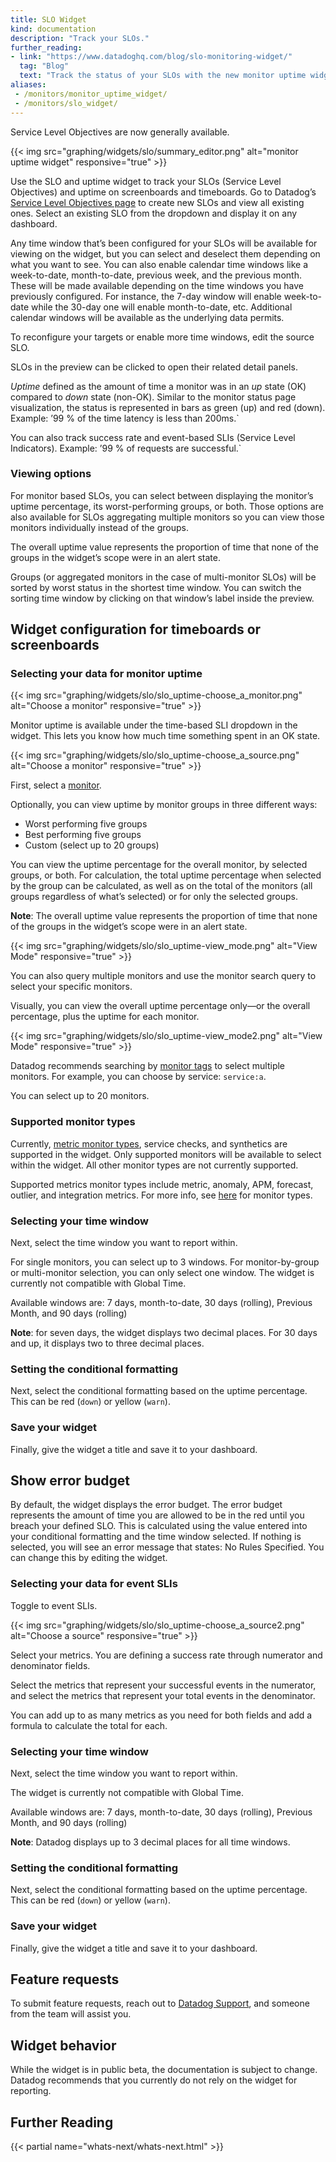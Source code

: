 ```yaml
---
title: SLO Widget
kind: documentation
description: "Track your SLOs."
further_reading:
- link: "https://www.datadoghq.com/blog/slo-monitoring-widget/"
  tag: "Blog"
  text: "Track the status of your SLOs with the new monitor uptime widget"
aliases:
 - /monitors/monitor_uptime_widget/
 - /monitors/slo_widget/
---
```


<div class="alert alert-info">
Service Level Objectives are now generally available.
</div>

{{< img src="graphing/widgets/slo/summary_editor.png" alt="monitor uptime widget" responsive="true" >}}

Use the SLO and uptime widget to track your SLOs (Service Level Objectives) and uptime on screenboards and timeboards. Go to Datadog’s [Service Level Objectives page][1] to create new SLOs and view all existing ones. Select an existing SLO from the dropdown and display it on any dashboard.

Any time window that’s been configured for your SLOs will be available for viewing on the widget, but you can select and deselect them depending on what you want to see. You can also enable calendar time windows like a week-to-date, month-to-date, previous week, and the previous month. These will be made available depending on the time windows you have previously configured. For instance, the 7-day window will enable week-to-date while the 30-day one will enable month-to-date, etc. Additional calendar windows will be available as the underlying data permits.

To reconfigure your targets or enable more time windows, edit the source SLO. 

SLOs in the preview can be clicked to open their related detail panels.

*Uptime* defined as the amount of time a monitor was in an *up* state (OK) compared to *down* state (non-OK). Similar to the monitor status page visualization, the status is represented in bars as green (up) and red (down). Example: ’99 % of the time latency is less than 200ms.`

You can also track success rate and event-based SLIs (Service Level Indicators). Example: ’99 % of requests are successful.`

### Viewing options

For monitor based SLOs, you can select between displaying the monitor’s uptime percentage, its worst-performing groups, or both. Those options are also available for SLOs aggregating multiple monitors so you can view those monitors individually instead of the groups. 

The overall uptime value represents the proportion of time that none of the groups in the widget’s scope were in an alert state.

Groups (or aggregated monitors in the case of multi-monitor SLOs) will be sorted by worst status in the shortest time window. You can switch the sorting time window by clicking on that window’s label inside the preview. 

## Widget configuration for timeboards or screenboards

### Selecting your data for monitor uptime

{{< img src="graphing/widgets/slo/slo_uptime-choose_a_monitor.png" alt="Choose a monitor" responsive="true" >}}

Monitor uptime is available under the time-based SLI dropdown in the widget. This lets you know how much time something spent in an OK state.

{{< img src="graphing/widgets/slo/slo_uptime-choose_a_source.png" alt="Choose a monitor" responsive="true" >}}

First, select a [monitor](#supported-monitor-types).

Optionally, you can view uptime by monitor groups in three different ways:

* Worst performing five groups
* Best performing five groups
* Custom (select up to 20 groups)

You can view the uptime percentage for the overall monitor, by selected groups, or both. For calculation, the total uptime percentage when selected by the group can be calculated, as well as on the total of the monitors (all groups regardless of what’s selected) or for only the selected groups.

**Note**: The overall uptime value represents the proportion of time that none of the groups in the widget’s scope were in an alert state. 

{{< img src="graphing/widgets/slo/slo_uptime-view_mode.png" alt="View Mode" responsive="true" >}}

You can also query multiple monitors and use the monitor search query to select your specific monitors.

Visually, you can view the overall uptime percentage only—or the overall percentage, plus the uptime for each monitor.

{{< img src="graphing/widgets/slo/slo_uptime-view_mode2.png" alt="View Mode" responsive="true" >}}

Datadog recommends searching by [monitor tags][2] to select multiple monitors. For example, you can choose by service: `service:a`.

You can select up to 20 monitors.

### Supported monitor types

Currently, [metric monitor types][3], service checks, and synthetics are supported in the widget. Only supported monitors will be available to select within the widget. All other monitor types are not currently supported. 

Supported metrics monitor types include metric, anomaly, APM, forecast, outlier, and integration metrics. For more info, see [here][3] for monitor types.

### Selecting your time window

Next, select the time window you want to report within.

For single monitors, you can select up to 3 windows. For monitor-by-group or multi-monitor selection, you can only select one window. The widget is currently not compatible with Global Time.

Available windows are: 7 days, month-to-date, 30 days (rolling), Previous Month, and 90 days (rolling)

**Note**: for seven days, the widget displays two decimal places. For 30 days and up, it displays two to three decimal places.

### Setting the conditional formatting

Next, select the conditional formatting based on the uptime percentage. This can be red (`down`) or yellow (`warn`).

### Save your widget

Finally, give the widget a title and save it to your dashboard.

## Show error budget

By default, the widget displays the error budget. The error budget represents the amount of time you are allowed to be in the red until you breach your defined SLO. This is calculated using the value entered into your conditional formatting and the time window selected. If nothing is selected, you will see an error message that states: No Rules Specified. You can change this by editing the widget.

### Selecting your data for event SLIs

Toggle to event SLIs.

{{< img src="graphing/widgets/slo/slo_uptime-choose_a_source2.png" alt="Choose a source" responsive="true" >}}

Select your metrics. You are defining a success rate through numerator and denominator fields.

Select the metrics that represent your successful events in the numerator, and select the metrics that represent your total events in the denominator.

You can add up to as many metrics as you need for both fields and add a formula to calculate the total for each. 

### Selecting your time window

Next, select the time window you want to report within. 

The widget is currently not compatible with Global Time.

Available windows are: 7 days, month-to-date, 30 days (rolling), Previous Month, and 90 days (rolling)

**Note**: Datadog displays up to 3 decimal places for all time windows.

### Setting the conditional formatting

Next, select the conditional formatting based on the uptime percentage. This can be red (`down`) or yellow (`warn`).

### Save your widget

Finally, give the widget a title and save it to your dashboard.


## Feature requests

To submit feature requests, reach out to [Datadog Support][4], and someone from the team will assist you.

## Widget behavior

While the widget is in public beta, the documentation is subject to change. Datadog recommends that you currently do not rely on the widget for reporting.

## Further Reading

{{< partial name="whats-next/whats-next.html" >}}

[1]: https://app.datadoghq.com/slo
[2]: /tagging/using_tags/?tab=assignment#monitors
[3]: /api/?lang=python#create-a-monitor
[4]: /help
